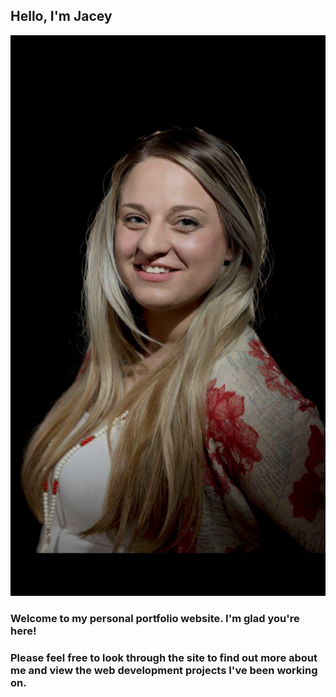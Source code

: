 ## Hello, I'm Jacey
![Photograph of Jacey Hallock](/img/headshot.png)
### Welcome to my personal portfolio website.  I'm glad you're here!
### Please feel free to look through the site to find out more about me and view the web development projects I've been working on.
